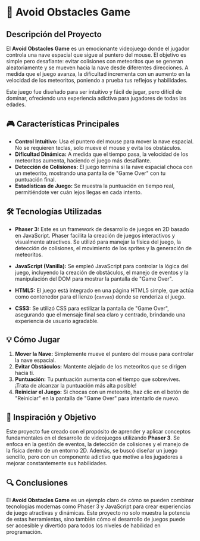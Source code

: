 # 🚀 Avoid Obstacles Game

## Descripción del Proyecto

El **Avoid Obstacles Game** es un emocionante videojuego donde el jugador controla una nave espacial que sigue al puntero del mouse. El objetivo es simple pero desafiante: evitar colisiones con meteoritos que se generan aleatoriamente y se mueven hacia la nave desde diferentes direcciones. A medida que el juego avanza, la dificultad incrementa con un aumento en la velocidad de los meteoritos, poniendo a prueba tus reflejos y habilidades.

Este juego fue diseñado para ser intuitivo y fácil de jugar, pero difícil de dominar, ofreciendo una experiencia adictiva para jugadores de todas las edades.

## 🎮 Características Principales

- **Control Intuitivo:** Usa el puntero del mouse para mover la nave espacial. No se requieren teclas, solo mueve el mouse y evita los obstáculos.
- **Dificultad Dinámica:** A medida que el tiempo pasa, la velocidad de los meteoritos aumenta, haciendo el juego más desafiante.
- **Detección de Colisiones:** El juego termina si la nave espacial choca con un meteorito, mostrando una pantalla de "Game Over" con tu puntuación final.
- **Estadísticas de Juego:** Se muestra la puntuación en tiempo real, permitiéndote ver cuán lejos llegas en cada intento.

## 🛠️ Tecnologías Utilizadas

- **Phaser 3:** Este es un framework de desarrollo de juegos en 2D basado en JavaScript. Phaser facilita la creación de juegos interactivos y visualmente atractivos. Se utilizó para manejar la física del juego, la detección de colisiones, el movimiento de los sprites y la generación de meteoritos.
  
- **JavaScript (Vanilla):** Se empleó JavaScript para controlar la lógica del juego, incluyendo la creación de obstáculos, el manejo de eventos y la manipulación del DOM para mostrar la pantalla de "Game Over".

- **HTML5:** El juego está integrado en una página HTML5 simple, que actúa como contenedor para el lienzo (`canvas`) donde se renderiza el juego.

- **CSS3:** Se utilizó CSS para estilizar la pantalla de "Game Over", asegurando que el mensaje final sea claro y centrado, brindando una experiencia de usuario agradable.

## 💡 Cómo Jugar

1. **Mover la Nave:** Simplemente mueve el puntero del mouse para controlar la nave espacial.
2. **Evitar Obstáculos:** Mantente alejado de los meteoritos que se dirigen hacia ti.
3. **Puntuación:** Tu puntuación aumenta con el tiempo que sobrevives. ¡Trata de alcanzar la puntuación más alta posible!
4. **Reiniciar el Juego:** Si chocas con un meteorito, haz clic en el botón de "Reiniciar" en la pantalla de "Game Over" para intentarlo de nuevo.

## 🌟 Inspiración y Objetivo

Este proyecto fue creado con el propósito de aprender y aplicar conceptos fundamentales en el desarrollo de videojuegos utilizando **Phaser 3**. Se enfoca en la gestión de eventos, la detección de colisiones y el manejo de la física dentro de un entorno 2D. Además, se buscó diseñar un juego sencillo, pero con un componente adictivo que motive a los jugadores a mejorar constantemente sus habilidades.

## 🔍 Conclusiones

El **Avoid Obstacles Game** es un ejemplo claro de cómo se pueden combinar tecnologías modernas como Phaser 3 y JavaScript para crear experiencias de juego atractivas y dinámicas. Este proyecto no solo muestra la potencia de estas herramientas, sino también cómo el desarrollo de juegos puede ser accesible y divertido para todos los niveles de habilidad en programación.
